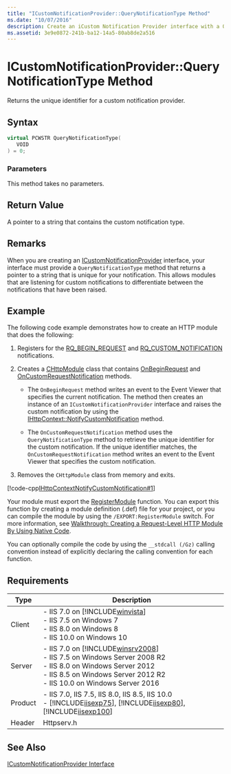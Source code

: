 ```yaml
---
title: "ICustomNotificationProvider::QueryNotificationType Method"
ms.date: "10/07/2016"
description: Create an iCustom Notification Provider interface with a Query Notification Type method that returns a pointer to a string unique for your notification type.
ms.assetid: 3e9e0872-241b-ba12-14a5-80ab8de2a516
---
```

# ICustomNotificationProvider::QueryNotificationType Method
Returns the unique identifier for a custom notification provider.  
  
## Syntax  
  
```cpp  
virtual PCWSTR QueryNotificationType(  
   VOID  
) = 0;  
```  
  
### Parameters  
 This method takes no parameters.  
  
## Return Value  
 A pointer to a string that contains the custom notification type.  
  
## Remarks  
 When you are creating an [ICustomNotificationProvider](../../web-development-reference/native-code-api-reference/icustomnotificationprovider-interface.md) interface, your interface must provide a `QueryNotificationType` method that returns a pointer to a string that is unique for your notification. This allows modules that are listening for custom notifications to differentiate between the notifications that have been raised.  
  
## Example  
 The following code example demonstrates how to create an HTTP module that does the following:  
  
1. Registers for the [RQ_BEGIN_REQUEST](../../web-development-reference/native-code-api-reference/request-processing-constants.md) and [RQ_CUSTOM_NOTIFICATION](../../web-development-reference/native-code-api-reference/request-processing-constants.md) notifications.  
  
2. Creates a [CHttpModule](../../web-development-reference/native-code-api-reference/chttpmodule-class.md) class that contains [OnBeginRequest](../../web-development-reference/native-code-api-reference/chttpmodule-onbeginrequest-method.md) and [OnCustomRequestNotification](../../web-development-reference/native-code-api-reference/chttpmodule-oncustomrequestnotification-method.md) methods.  
  
    - The `OnBeginRequest` method writes an event to the Event Viewer that specifies the current notification. The method then creates an instance of an `ICustomNotificationProvider` interface and raises the custom notification by using the [IHttpContext::NotifyCustomNotification](../../web-development-reference/native-code-api-reference/ihttpcontext-notifycustomnotification-method.md) method.  
  
    - The `OnCustomRequestNotification` method uses the `QueryNotificationType` method to retrieve the unique identifier for the custom notification. If the unique identifier matches, the `OnCustomRequestNotification` method writes an event to the Event Viewer that specifies the custom notification.  
  
3. Removes the `CHttpModule` class from memory and exits.  
  
 [!code-cpp[IHttpContextNotifyCustomNotification#1](../../../samples/snippets/cpp/VS_Snippets_IIS/IIS7/IHttpContextNotifyCustomNotification/cpp/IHttpContextNotifyCustomNotification.cpp#1)]  
  
 Your module must export the [RegisterModule](../../web-development-reference/native-code-api-reference/pfn-registermodule-function.md) function. You can export this function by creating a module definition (.def) file for your project, or you can compile the module by using the `/EXPORT:RegisterModule` switch. For more information, see [Walkthrough: Creating a Request-Level HTTP Module By Using Native Code](../../web-development-reference/native-code-development-overview/walkthrough-creating-a-request-level-http-module-by-using-native-code.md).  
  
 You can optionally compile the code by using the `__stdcall (/Gz)` calling convention instead of explicitly declaring the calling convention for each function.  
  
## Requirements  
  
|Type|Description|  
|----------|-----------------|  
|Client|-   IIS 7.0 on [!INCLUDE[winvista](../../wmi-provider/includes/winvista-md.md)]<br />-   IIS 7.5 on Windows 7<br />-   IIS 8.0 on Windows 8<br />-   IIS 10.0 on Windows 10|  
|Server|-   IIS 7.0 on [!INCLUDE[winsrv2008](../../wmi-provider/includes/winsrv2008-md.md)]<br />-   IIS 7.5 on Windows Server 2008 R2<br />-   IIS 8.0 on Windows Server 2012<br />-   IIS 8.5 on Windows Server 2012 R2<br />-   IIS 10.0 on Windows Server 2016|  
|Product|-   IIS 7.0, IIS 7.5, IIS 8.0, IIS 8.5, IIS 10.0<br />-   [!INCLUDE[iisexp75](../../web-development-reference/native-code-api-reference/includes/iisexp75-md.md)], [!INCLUDE[iisexp80](../../web-development-reference/native-code-api-reference/includes/iisexp80-md.md)], [!INCLUDE[iisexp100](../../web-development-reference/native-code-api-reference/includes/iisexp100-md.md)]|  
|Header|Httpserv.h|  
  
## See Also  
 [ICustomNotificationProvider Interface](../../web-development-reference/native-code-api-reference/icustomnotificationprovider-interface.md)
